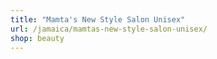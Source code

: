 ```yaml
---
title: "Mamta's New Style Salon Unisex"
url: /jamaica/mamtas-new-style-salon-unisex/
shop: beauty
---
```

